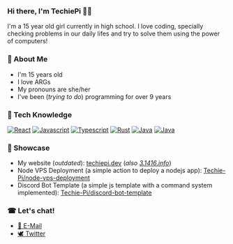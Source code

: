### Hi there, I'm TechiePi 👩‍🦰

I'm a 15 year old girl currently in high school. I love coding, specially checking problems in our daily lifes and try to solve them using the power of computers!

### 🎏 About Me
- I'm 15 years old
- I love ARGs
- My pronouns are she/her
- I've been (_trying to do_) programming for over 9 years

### 🎨 Tech Knowledge
[![React](https://img.shields.io/badge/React-06ABD9?style=for-the-badge&logo=react&logoColor=white)](https://reactjs.org/)
[![Javascript](https://img.shields.io/badge/Javascript-F7DF1E?style=for-the-badge&logo=javascript&logoColor=black)](https://www.ecma-international.org/publications-and-standards/standards/ecma-262/)
[![Typescript](https://img.shields.io/badge/Typescript-3178C6?style=for-the-badge&logo=typescript&logoColor=white)](https://typescriptlang.org/)
[![Rust](https://img.shields.io/badge/Rust-000000?style=for-the-badge&logo=rust&logoColor=white)](https://www.rust-lang.org/)
[![Java](https://img.shields.io/badge/Java-007396?style=for-the-badge&logo=java&logoColor=white)](https://www.java.com/en/)
[![Java](https://img.shields.io/badge/Firebase-FFCA28?style=for-the-badge&logo=firebase&logoColor=black)](https://firebase.google.com/)

### 🛒 Showcase
- My website (_outdated_): [techiepi.dev](https://techiepi.dev) (_also [3.1416.info](https://3.1416.info)_)
- Node VPS Deployment (a simple action to deploy a nodejs app): [Techie-Pi/node-vps-deployment](https://github.com/Techie-Pi/node-vps-deployment)
- Discord Bot Template (a simple js template with a command system implemented): [Techie-Pi/discord-bot-template](https://github.com/Techie-Pi/discord-bot-template)

### ☎ Let's chat!
- [📠 E-Mail](contact@techiepi.dev)
- [🕊 Twitter](https://twitter.com/Techie_Pi)
 
